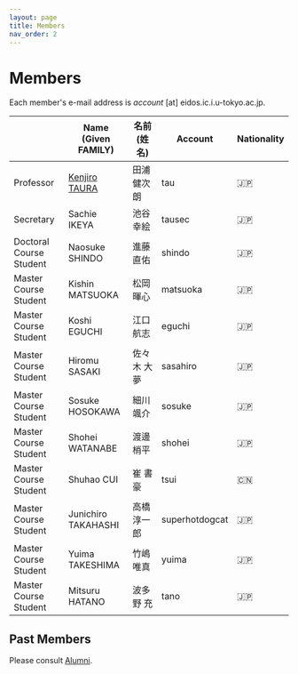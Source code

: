 ```yaml
---
layout: page
title: Members
nav_order: 2
---
```


# Members

Each member's e-mail address is _account_ [at] eidos.ic.i.u-tokyo.ac.jp.

||Name (Given FAMILY)|名前 (姓 名)|Account|Nationality|
|---|---|---|---|---|
|Professor|[Kenjiro TAURA](https://taura.github.io/) |田浦 健次朗|tau|:jp:|
|Secretary|Sachie IKEYA|池谷 幸絵|tausec|:jp:|
|Doctoral Course Student|Naosuke SHINDO|進藤 直佑|shindo|:jp:|
|Master Course Student|Kishin MATSUOKA|松岡 暉心|matsuoka|:jp:|
|Master Course Student|Koshi EGUCHI|江口 航志|eguchi|:jp:|
|Master Course Student|Hiromu SASAKI|佐々木 大夢|sasahiro|:jp:|
|Master Course Student|Sosuke HOSOKAWA|細川 颯介|sosuke|:jp:|
|Master Course Student|Shohei WATANABE|渡邊 梢平|shohei|:jp:|
|Master Course Student|Shuhao CUI|崔 書豪|tsui|:cn:|
|Master Course Student|Junichiro TAKAHASHI|高橋 淳一郎|superhotdogcat|:jp:|
|Master Course Student|Yuima TAKESHIMA|竹嶋 唯真|yuima|:jp:|
|Master Course Student|Mitsuru HATANO|波多野 充|tano|:jp:|

## Past Members

Please consult [Alumni](alumni).
